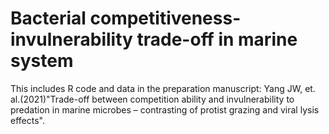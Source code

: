 # Bacterial competitiveness-invulnerability trade-off in marine system
This includes R code and data in the preparation manuscript: Yang JW, et. al.(2021)"Trade-off between competition ability and invulnerability to predation in marine microbes – contrasting of protist grazing and viral lysis effects".

